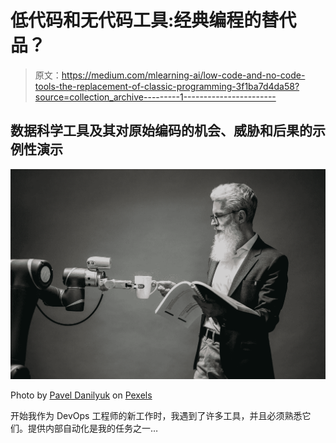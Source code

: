 # 低代码和无代码工具:经典编程的替代品？

> 原文：<https://medium.com/mlearning-ai/low-code-and-no-code-tools-the-replacement-of-classic-programming-3f1ba7d4da58?source=collection_archive---------1----------------------->

## 数据科学工具及其对原始编码的机会、威胁和后果的示例性演示

![](img/45fcd4e2de88f8a1835b09b93c78b089.png)

Photo by [Pavel Danilyuk](https://www.pexels.com/@pavel-danilyuk/) on [Pexels](https://www.pexels.com/)

开始我作为 DevOps 工程师的新工作时，我遇到了许多工具，并且必须熟悉它们。提供内部自动化是我的任务之一…
